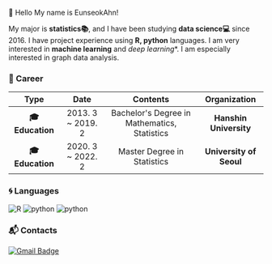 :wave: Hello My name is EunseokAhn!

 My major is **statistics:books:**, and I have been studying **data science:computer:** since 2016. 
 I have project experience using **R, python** languages. 
 I am very interested in **machine learning** and *deep learning**. 
 I am especially interested in graph data analysis.

### :purple_heart: Career

| **Type** | **Date** | **Contents** | **Organization** |
|:--------:|:--------:|:--------:|:--------:|
| **:mortar_board: Education** | 2013. 3 ~ 2019. 2 | Bachelor's Degree in Mathematics, Statistics | **Hanshin University** |
| **:mortar_board: Education** | 2020. 3 ~ 2022. 2 | Master Degree in Statistics | **University of Seoul** |

### :cyclone: Languages
![R](https://img.shields.io/badge/R-%E2%98%85%E2%98%85%E2%98%85%E2%98%85%E2%98%86-0696D7?style=plastic&logo=R&logoColor=white) ![python](https://img.shields.io/badge/Python-%E2%98%85%E2%98%85%E2%98%85%E2%98%85%E2%98%86-0696D7?style=plastic&logo=python&logoColor=white)  ![python](https://img.shields.io/badge/MySQL-%E2%98%85%E2%98%85%E2%98%86%E2%98%86%E2%98%86-0076A8?style=plastic&logo=MySQL&logoColor=white) 


### :mailbox_with_mail: Contacts
[![Gmail Badge](https://img.shields.io/badge/Gmail-d14836?style=flat-square&logo=Gmail&logoColor=white&link=mailto:dks3021@gmail.com)](mailto:dks3021@gmail.com)  
